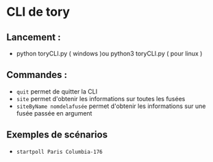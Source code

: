 # CLI de tory

## Lancement :
  * python toryCLI.py ( windows )ou python3 toryCLI.py ( pour linux )
  
## Commandes :
  * `quit` permet de quitter la CLI
  * `site` permet d'obtenir les informations sur toutes les fusées
  * `siteByName nomdelafusée` permet d'obtenir les informations sur une fusée passée en argument

## Exemples de scénarios
  * `startpoll Paris Columbia-176`